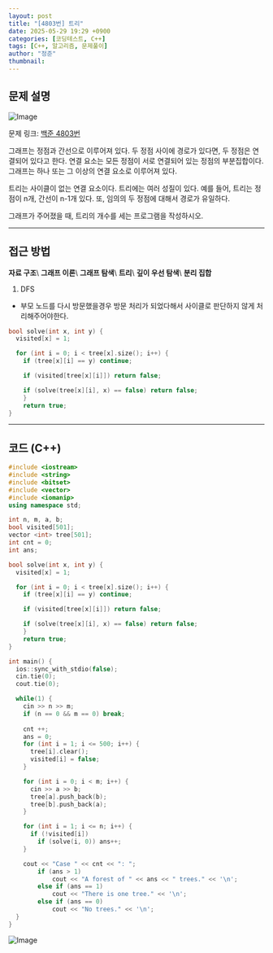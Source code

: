 ```yaml
---
layout: post
title: "[4803번] 트리"
date: 2025-05-29 19:29 +0900
categories: [코딩테스트, C++]
tags: [C++, 알고리즘, 문제풀이]
author: "정준"
thumbnail: 
---
```


## 문제 설명

![Image](https://github.com/user-attachments/assets/189a2118-7a8c-4b13-89a4-e16dac232ba0)

문제 링크: [백준 4803번](https://www.acmicpc.net/problem/4803)

그래프는 정점과 간선으로 이루어져 있다. 두 정점 사이에 경로가 있다면, 두 정점은 연결되어 있다고 한다. 연결 요소는 모든 정점이 서로 연결되어 있는 정점의 부분집합이다. 그래프는 하나 또는 그 이상의 연결 요소로 이루어져 있다.

트리는 사이클이 없는 연결 요소이다. 트리에는 여러 성질이 있다. 예를 들어, 트리는 정점이 n개, 간선이 n-1개 있다. 또, 임의의 두 정점에 대해서 경로가 유일하다.

그래프가 주어졌을 때, 트리의 개수를 세는 프로그램을 작성하시오.

---

## 접근 방법

**자료 구조**\\
**그래프 이론**\\
**그래프 탐색**\\
**트리**\\
**깊이 우선 탐색**\\
**분리 집합**

1. DFS 
- 부모 노드를 다시 방문했을경우 방문 처리가 되었다해서 사이클로 판단하지 않게 처리해주어야한다.

```cpp
bool solve(int x, int y) {
  visited[x] = 1;

  for (int i = 0; i < tree[x].size(); i++) {
    if (tree[x][i] == y) continue;

    if (visited[tree[x][i]]) return false;

    if (solve(tree[x][i], x) == false) return false;
    }
    return true;
}
```

---

## 코드 (C++)


```cpp
#include <iostream>
#include <string>
#include <bitset>
#include <vector>
#include <iomanip>
using namespace std;

int n, m, a, b;
bool visited[501];
vector <int> tree[501];
int cnt = 0;
int ans;

bool solve(int x, int y) {
  visited[x] = 1;

  for (int i = 0; i < tree[x].size(); i++) {
    if (tree[x][i] == y) continue;

    if (visited[tree[x][i]]) return false;

    if (solve(tree[x][i], x) == false) return false;
    }
    return true;
}

int main() {
  ios::sync_with_stdio(false);
  cin.tie(0);
  cout.tie(0);

  while(1) {
    cin >> n >> m;
    if (n == 0 && m == 0) break;
    
    cnt ++;
    ans = 0;
    for (int i = 1; i <= 500; i++) {
      tree[i].clear();
      visited[i] = false;
    }

    for (int i = 0; i < m; i++) {
      cin >> a >> b;
      tree[a].push_back(b);
      tree[b].push_back(a);
    }

    for (int i = 1; i <= n; i++) {
      if (!visited[i])
        if (solve(i, 0)) ans++;
    }

    cout << "Case " << cnt << ": ";
		if (ans > 1)
			cout << "A forest of " << ans << " trees." << '\n';
		else if (ans == 1)
			cout << "There is one tree." << '\n';
		else if (ans == 0)
			cout << "No trees." << '\n';
  }
}
```

![Image](https://github.com/user-attachments/assets/5ba17ff0-ef08-436a-a9aa-e1a0d8b0fd82)
